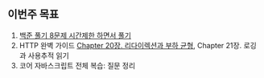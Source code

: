 ## 이번주 목표

1. [백준 풀기 8문제 시간제한 하면서 풀기](https://github.com/I-am-interested-in-Javascript/2021-Algorithm/tree/main/week9)
2. HTTP 완벽 가이드 [Chapter 20장. 리다이렉션과 부하 균형](), Chapter 21장. 로깅과 사용추적 읽기
3. 코어 자바스크립트 전체 복습: 질문 정리
